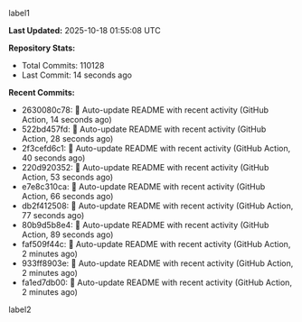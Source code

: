 
label1 
<!-- ACTIVITY_START -->
**Last Updated:** 2025-10-18 01:55:08 UTC

**Repository Stats:**
- Total Commits: 110128
- Last Commit: 14 seconds ago

**Recent Commits:**
- 2630080c78: 🤖 Auto-update README with recent activity (GitHub Action, 14 seconds ago)
- 522bd457fd: 🤖 Auto-update README with recent activity (GitHub Action, 28 seconds ago)
- 2f3cefd6c1: 🤖 Auto-update README with recent activity (GitHub Action, 40 seconds ago)
- 220d920352: 🤖 Auto-update README with recent activity (GitHub Action, 53 seconds ago)
- e7e8c310ca: 🤖 Auto-update README with recent activity (GitHub Action, 66 seconds ago)
- db2f412508: 🤖 Auto-update README with recent activity (GitHub Action, 77 seconds ago)
- 80b9d5b8e4: 🤖 Auto-update README with recent activity (GitHub Action, 89 seconds ago)
- faf509f44c: 🤖 Auto-update README with recent activity (GitHub Action, 2 minutes ago)
- 933ff8903e: 🤖 Auto-update README with recent activity (GitHub Action, 2 minutes ago)
- fa1ed7db00: 🤖 Auto-update README with recent activity (GitHub Action, 2 minutes ago)
<!-- ACTIVITY_END -->

label2
